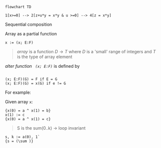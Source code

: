 ```mermaid
flowchart TD

1[x>=0] --> 2[z+u*y = x*y & u >=0] --> 4[z = x*y]
```

Sequential composition

Array as a partial function

```algorithm
x := (x; E:F)
```

> _array_ is a function $D \rightarrow T$ where $D$ is a 'small' range of integers and $T$ is the type of array element


_alter function ` (x; E:F)`_ is defined by
```algorithm

(x; E:F)(G) = F if E = G
(x; E:F)(G) = x(G) if e != G
```

For example:

Given array `x`:
```algorithm
{x(0) = a ^ x(1) = b}
x(1) := c
{x(0) = a ^ x(1) = c}
```

> S is the sum(0..k) -> loop invariant

```algorithm
s, k := a(0), 1`
{s = (\sum )}
```